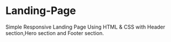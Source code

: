 # Landing-Page
 Simple Responsive Landing Page Using HTML & CSS with Header section,Hero section and Footer section.
